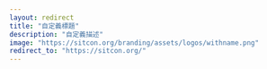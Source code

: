 ```yaml
---
layout: redirect
title: "自定義標題"
description: "自定義描述"
image: "https://sitcon.org/branding/assets/logos/withname.png"
redirect_to: "https://sitcon.org/"
---
```

